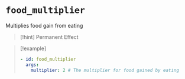 # `food_multiplier`

Multiplies food gain from eating

> [!hint] Permanent Effect

> [!example]
> ```yaml
> - id: food_multiplier
>   args:
>     multiplier: 2 # The multiplier for food gained by eating
> ```
